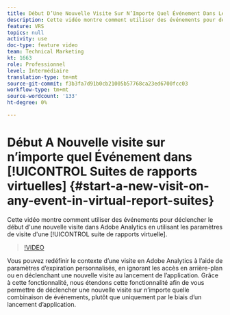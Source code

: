 ```yaml
---
title: Début D’Une Nouvelle Visite Sur N’Importe Quel Événement Dans Les Suites De Rapports Virtuelles
description: Cette vidéo montre comment utiliser des événements pour déclencher le début d'une nouvelle visite dans Adobe Analytics à l'aide des paramètres de visite d'une suite de rapports virtuelle.
feature: VRS
topics: null
activity: use
doc-type: feature video
team: Technical Marketing
kt: 1663
role: Professionnel
level: Intermédiaire
translation-type: tm+mt
source-git-commit: f3b3fa7d91b0cb21005b57768ca23ed6700fcc03
workflow-type: tm+mt
source-wordcount: '133'
ht-degree: 0%

---
```



# Début A Nouvelle visite sur n’importe quel Événement dans [!UICONTROL Suites de rapports virtuelles] {#start-a-new-visit-on-any-event-in-virtual-report-suites}

Cette vidéo montre comment utiliser des événements pour déclencher le début d&#39;une nouvelle visite dans Adobe Analytics en utilisant les paramètres de visite d&#39;une [!UICONTROL suite de rapports virtuelle].

>[!VIDEO](https://video.tv.adobe.com/v/23129/?quality=12)

Vous pouvez redéfinir le contexte d’une visite en Adobe Analytics à l’aide de paramètres d’expiration personnalisés, en ignorant les accès en arrière-plan ou en déclenchant une nouvelle visite au lancement de l’application. Grâce à cette fonctionnalité, nous étendons cette fonctionnalité afin de vous permettre de déclencher une nouvelle visite sur n’importe quelle combinaison de événements, plutôt que uniquement par le biais d’un lancement d’application.
